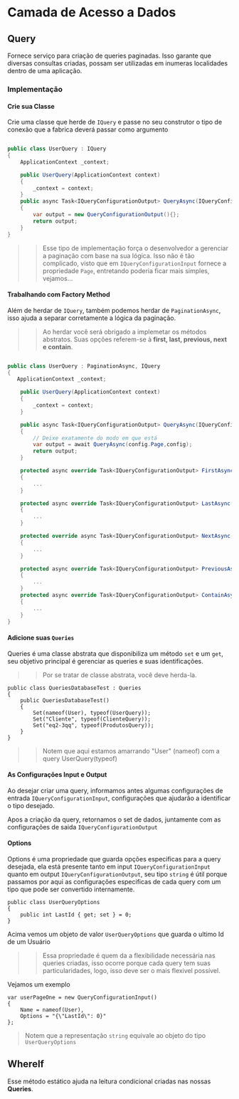 # Camada de Acesso a Dados


## Query
Fornece serviço para criação de queries paginadas. Isso garante que diversas consultas criadas, possam ser utilizadas em inumeras localidades dentro de uma aplicação.

### Implementação

#### Crie sua Classe 

Crie uma classe que herde de `IQuery` e passe no seu construtor o tipo de conexão que a fabrica deverá passar como argumento

```C#

public class UserQuery : IQuery
{
    ApplicationContext _context;

    public UserQuery(ApplicationContext context)
    {
        _context = context;
    }
    public async Task<IQueryConfigurationOutput> QueryAsync(IQueryConfigurationInput config)
    {
        var output = new QueryConfigurationOutput(){};
        return output;
    }
}
```
>> Esse tipo de implementação força o desenvolvedor a gerenciar a paginação com base na sua lógica. Isso não é tão complicado, visto que em `IQueryConfigurationInput` fornece a propriedade `Page`, entretando poderia ficar mais simples, vejamos...


#### Trabalhando com Factory Method
Além de herdar de  `IQuery`, também podemos herdar de `PaginationAsync`, isso ajuda a separar corretamente a lógica da paginação.

>> Ao herdar você será obrigado a implemetar os métodos abstratos. Suas opções referem-se à **first, last, previous, next e contain**.

```c#

public class UserQuery : PaginationAsync, IQuery
{
   ApplicationContext _context;

    public UserQuery(ApplicationContext context)
    {
        _context = context;
    }

    public async Task<IQueryConfigurationOutput> QueryAsync(IQueryConfigurationInput config)
    {
        // Deixe exatamente do modo em que está
        var output = await QueryAsync(config.Page,config); 
        return output;
    }

    protected async override Task<IQueryConfigurationOutput> FirstAsync(IQueryConfigurationInput config)
    {
        ...
    }

    protected async override Task<IQueryConfigurationOutput> LastAsync(IQueryConfigurationInput config)
    {
        ...
    }

    protected override async Task<IQueryConfigurationOutput> NextAsync(IQueryConfigurationInput config)
    {
        ...
    }

    protected async override Task<IQueryConfigurationOutput> PreviousAsync(IQueryConfigurationInput config)
    {
        ...
    }
    protected async override Task<IQueryConfigurationOutput> ContainAsync(IQueryConfigurationInput config)
    {
        ...
    }
}
```
#### Adicione suas `Queries`

Queries é uma classe abstrata que disponibiliza um método `set` e um `get`, seu objetivo principal é gerenciar as queries e suas identificações.

>> Por se tratar de classe abstrata, você deve herda-la.

```
public class QueriesDatabaseTest : Queries
{
    public QueriesDatabaseTest()
    {
        Set(nameof(User), typeof(UserQuery));
        Set("Cliente", typeof(ClienteQuery));
        Set("eq2-3qq", typeof(ProdutosQuery));
    }
}
```
>> Notem que aqui estamos amarrando "User" (nameof) com a query UserQuery(typeof)

#### As Configurações Input e Output

Ao desejar criar uma query, informamos antes algumas configurações de entrada `IQueryConfigurationInput`, configurações que ajudarão a identificar o tipo desejado.


Apos a criação da query, retornamos o set de dados, juntamente com as configurações de saida `IQueryConfigurationOutput`

#### Options

Options é uma propriedade que guarda opções especificas para a query desejada, ela está presente tanto em input `IQueryConfigurationInput` quanto em output `IQueryConfigurationOutput`, seu tipo `string` é útil porque passamos por aqui as configurações especificas de cada query com um tipo que pode ser convertido internamente.

```
public class UserQueryOptions
{
    public int LastId { get; set } = 0;
}
```

Acima vemos um objeto de valor `UserQueryOptions` que guarda o ultimo Id de um Usuário

>> Essa propriedade é quem da a flexibilidade necessária nas queries criadas, isso ocorre porque cada query tem suas particularidades, logo, isso deve ser o mais flexivel possível.

Vejamos um exemplo

```
var userPageOne = new QueryConfigurationInput()
{
    Name = nameof(User),
    Options = "{\"LastId\": 0}"
};
```
> Notem que a representação `string` equivale ao objeto do tipo `UserQueryOptions`


## WhereIf
Esse método estático ajuda na leitura condicional criadas nas nossas **Queries**.
